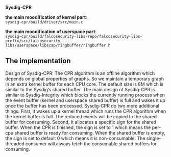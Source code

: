**Sysdig-CPR**

**the main moodification of kernel part**:  
`sysdig-cpr/build/driver/src/main.c`

**the main moodification of userspace part**:  
`sysdig-cpr/build/falcosecurity-libs-repo/falcosecurity-libs-prefix/src/falcosecurity-libs/userspace/libscap/ringbuffer/ringbuffer.h`

The implementation
---
Design of Sysdig-CPR: The CPR algorithm is an offline algorithm which depends on global properties of graphs.
So we maintain a temporary graph in an extra kernel buffer
for each CPU core. The default size is 8M which is similar to
the Sysdig’s shared buffer. The main design of Sysdig-CPR is
simliar to Sysdig-Integrity which blocks the currently running
process when the event buffer (kernel and userspace shared
buffer) is full and wakes it up once the buffer has been processed. Sysdig-CPR do two more additional things. First, it
wakes up a kernel thread which runs the CPR algorithm when
the kernel buffer is full. The reduced events will be copied
to the shared buffer for consuming. Second, It allocates a
specific sign for the shared buffer. When the CPR is finished,
the sign is set to 1 which means the per-cpu shared buffer is
ready for consuming. When the shared buffer is empty, the
sign is set to default 0 which means it is non-consumable. The
single-threaded consumer will always fetch the consumable
shared buffers for consuming.
